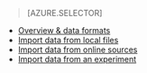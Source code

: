 > [AZURE.SELECTOR]
- [Overview & data formats](../articles/machine-learning/machine-learning-import-data.md)
- [Import data from local files](../articles/machine-learning/machine-learning-import-data-from-local-file.md)
- [Import data from online sources](../articles/machine-learning/machine-learning-import-data-from-online-sources.md)
- [Import data from an experiment](../articles/machine-learning/machine-learning-import-data-from-an-experiment.md)
